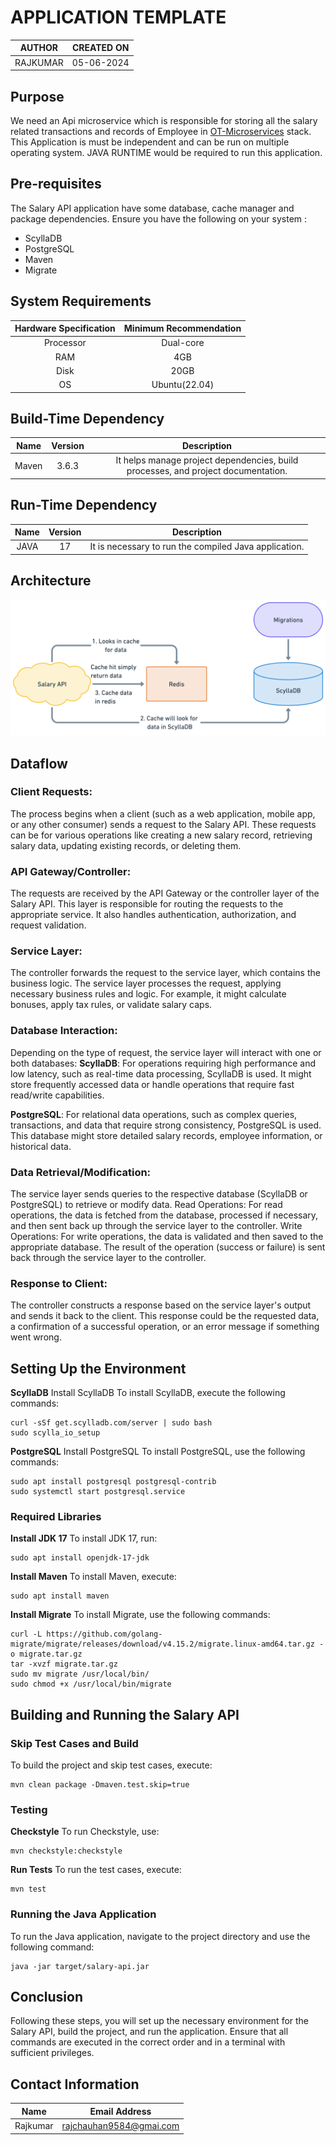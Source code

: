 # APPLICATION TEMPLATE 

| AUTHOR |CREATED ON |
|--------|-----------|
|RAJKUMAR| 05-06-2024|

## Purpose 
We need an Api microservice which is responsible for storing all the salary related transactions and records of Employee in [OT-Microservices](https://github.com/OT-MICROSERVICES) stack. This Application is must be independent and can be run on multiple operating system. JAVA RUNTIME would be required to run this application.

## Pre-requisites
The Salary API application have some database, cache manager and package dependencies. Ensure you have the following on your system :
* ScyllaDB
* PostgreSQL
* Maven
* Migrate

## System Requirements 
|Hardware Specification |Minimum Recommendation|
|:-----------------------:|:----------------------:|
|Processor              | Dual-core            |
|RAM                    | 4GB                  |
|Disk                   | 20GB                 |
|OS                     |Ubuntu(22.04)         |

## Build-Time Dependency
| Name | Version | Description |
|:-----:|:------:|:------------:|
|Maven|3.6.3|It helps manage project dependencies, build processes, and project documentation.|

## Run-Time Dependency
|Name  | Version | Description |
|:------:|:-------:|:----------:|
|JAVA|  17| It is necessary to run the compiled Java application.|

## Architecture 

![Salary API](https://github.com/OT-MICROSERVICES/salary-api/blob/main/static/salary.png)

## Dataflow 

### Client Requests:
The process begins when a client (such as a web application, mobile app, or any other consumer) sends a request to the Salary API. These requests can be for various operations like creating a new salary record, retrieving salary data, updating existing records, or deleting them.

### API Gateway/Controller:
The requests are received by the API Gateway or the controller layer of the Salary API. This layer is responsible for routing the requests to the appropriate service. It also handles authentication, authorization, and request validation.

### Service Layer:
The controller forwards the request to the service layer, which contains the business logic. The service layer processes the request, applying necessary business rules and logic. For example, it might calculate bonuses, apply tax rules, or validate salary caps.

### Database Interaction:
Depending on the type of request, the service layer will interact with one or both databases:
**ScyllaDB**: For operations requiring high performance and low latency, such as real-time data processing, ScyllaDB is used. It might store frequently accessed data or handle operations that require fast read/write capabilities.

**PostgreSQL**: For relational data operations, such as complex queries, transactions, and data that require strong consistency, PostgreSQL is used. This database might store detailed salary records, employee information, or historical data.

### Data Retrieval/Modification:
The service layer sends queries to the respective database (ScyllaDB or PostgreSQL) to retrieve or modify data.
Read Operations: For read operations, the data is fetched from the database, processed if necessary, and then sent back up through the service layer to the controller.
Write Operations: For write operations, the data is validated and then saved to the appropriate database. The result of the operation (success or failure) is sent back through the service layer to the controller.

### Response to Client:
The controller constructs a response based on the service layer's output and sends it back to the client. This response could be the requested data, a confirmation of a successful operation, or an error message if something went wrong.

## Setting Up the Environment
**ScyllaDB**
Install ScyllaDB
To install ScyllaDB, execute the following commands:
```
curl -sSf get.scylladb.com/server | sudo bash
sudo scylla_io_setup
```
**PostgreSQL**
Install PostgreSQL
To install PostgreSQL, use the following commands:
```
sudo apt install postgresql postgresql-contrib
sudo systemctl start postgresql.service
```
### Required Libraries
**Install JDK 17**
To install JDK 17, run:
```
sudo apt install openjdk-17-jdk
```
**Install Maven**
To install Maven, execute:
```
sudo apt install maven
```
**Install Migrate**
To install Migrate, use the following commands:
```
curl -L https://github.com/golang-migrate/migrate/releases/download/v4.15.2/migrate.linux-amd64.tar.gz -o migrate.tar.gz
tar -xvzf migrate.tar.gz
sudo mv migrate /usr/local/bin/
sudo chmod +x /usr/local/bin/migrate
```
## Building and Running the Salary API
### Skip Test Cases and Build
To build the project and skip test cases, execute:
```
mvn clean package -Dmaven.test.skip=true
```
### Testing
**Checkstyle**
To run Checkstyle, use:
```
mvn checkstyle:checkstyle
```
**Run Tests**
To run the test cases, execute:
```
mvn test
```
### Running the Java Application
To run the Java application, navigate to the project directory and use the following command:
```
java -jar target/salary-api.jar
```
## Conclusion
Following these steps, you will set up the necessary environment for the Salary API, build the project, and run the application. Ensure that all commands are executed in the correct order and in a terminal with sufficient privileges.

## Contact Information 
|Name|Email Address|
|:---:|:---:|
|Rajkumar|rajchauhan9584@gmai.com|





